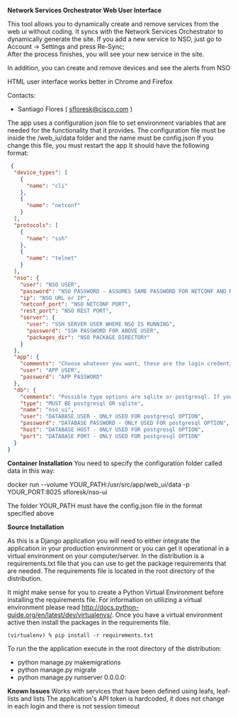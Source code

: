 **Network Services Orchestrator Web User Interface**

This tool allows you to dynamically create and remove services from the web ui without coding. It syncs with the Network Services Orchestrator to dynamically generate the site.
If you add a new service to NSO, just go to Account -> Settings and press Re-Sync;  
After the process finishes, you will see your new service in the site.  

In addition, you can create and remove devices and see the alerts from NSO  


HTML user interface works better in Chrome and Firefox

Contacts:

* Santiago Flores ( sfloresk@cisco.com )

The app uses a configuration json file to set environment variables that are needed for the functionality that it provides.
The configuration file must be inside the /web_iu/data folder and the name must be config.json
If you change this file, you must restart the app
 It should have the following format:
```json
 {
  "device_types": [  
    {  
      "name": "cli"  
    },  
    {  
      "name": "netconf"  
    }  
  ],  
  "protocols": [  
    {  
      "name": "ssh"  
    },  
    {  
      "name": "telnet"  
    }  
  ],  
  "nso": {
    "user": "NSO USER",
    "password": "NSO PASSWORD - ASSUMES SAME PASSWORD FOR NETCONF AND RESTCONF APIs",
    "ip": "NSO URL or IP",
    "netconf_port": "NSO NETCONF PORT",
    "rest_port": "NSO REST PORT",
    "server": {
      "user": "SSH SERVER USER WHERE NSO IS RUNNING",
      "password": "SSH PASSWORD FOR ABOVE USER",
      "packages_dir": "NSO PACKAGE DIRECTORY"
    }
  },
  "app": {
    "comments": "Choose whatever you want, these are the login credentials for the app",
    "user": "APP USER",
    "password": "APP PASSWORD"
  },
  "db": {
    "comments": "Possible type options are sqlite or postgresql. If you use sqlite, the only value used is 'name'. You don't need to change the database name",
    "type": "MUST BE postgresql OR sqlite",
    "name": "nso_ui",
    "user": "DATABASE USER - ONLY USED FOR postgresql OPTION",
    "password": "DATABASE PASSWORD - ONLY USED FOR postgresql OPTION",
    "host": "DATABASE HOST - ONLY USED FOR postgresql OPTION",
    "port": "DATABASE PORT - ONLY USED FOR postgresql OPTION"
  }
}
```

**Container Installation**
You need to specify the configuration folder called data in this way:

docker run  --volume YOUR_PATH:/usr/src/app/web_ui/data -p YOUR_PORT:8025 sfloresk/nso-ui

The folder YOUR_PATH must have the config.json file in the format specified above


**Source Installation**

As this is a Django application you will need to either integrate the application in your production environment or you can
get it operational in a virtual environment on your computer/server. In the distribution is a requirements.txt file that you can
use to get the package requirements that are needed. The requirements file is located in the root directory of the distribution.

It might make sense for you to create a Python Virtual Environment before installing the requirements file. For information on utilizing
a virtual environment please read http://docs.python-guide.org/en/latest/dev/virtualenvs/. Once you have a virtual environment active then
install the packages in the requirements file.

`(virtualenv) % pip install -r requirements.txt
`

To run the the application execute in the root directory of the distribution:
 - python manage.py makemigrations
 - python manage.py migrate
 - python manage.py runserver 0.0.0.0:<PORT>

**Known Issues**
Works with services that have been defined using leafs, leaf-lists and lists
The application's API token is hardcoded, it does not change in each login and there is not session timeout